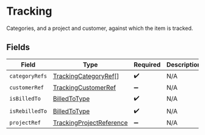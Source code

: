 # Tracking

Categories, and a project and customer, against which the item is tracked.


## Fields

| Field                                                                       | Type                                                                        | Required                                                                    | Description                                                                 |
| --------------------------------------------------------------------------- | --------------------------------------------------------------------------- | --------------------------------------------------------------------------- | --------------------------------------------------------------------------- |
| `categoryRefs`                                                              | [TrackingCategoryRef](../../models/shared/trackingcategoryref.md)[]         | :heavy_check_mark:                                                          | N/A                                                                         |
| `customerRef`                                                               | [TrackingCustomerRef](../../models/shared/trackingcustomerref.md)           | :heavy_minus_sign:                                                          | N/A                                                                         |
| `isBilledTo`                                                                | [BilledToType](../../models/shared/billedtotype.md)                         | :heavy_check_mark:                                                          | N/A                                                                         |
| `isRebilledTo`                                                              | [BilledToType](../../models/shared/billedtotype.md)                         | :heavy_check_mark:                                                          | N/A                                                                         |
| `projectRef`                                                                | [TrackingProjectReference](../../models/shared/trackingprojectreference.md) | :heavy_minus_sign:                                                          | N/A                                                                         |